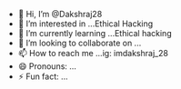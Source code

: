 - 👋 Hi, I’m @Dakshraj28
- 👀 I’m interested in ...Ethical Hacking
- 🌱 I’m currently learning ...Ethical hacking
- 💞️ I’m looking to collaborate on ...
- 📫 How to reach me ...ig: imdakshraj_28
- 😄 Pronouns: ...
- ⚡ Fun fact: ...

<!---
Dakshraj28/Dakshraj28 is a ✨ special ✨ repository because its `README.md` (this file) appears on your GitHub profile.
You can click the Preview link to take a look at your changes.
--->

